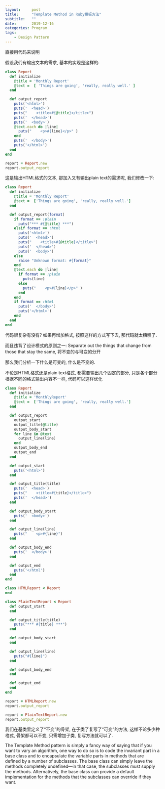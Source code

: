```yaml
---
layout:     post
title:      "Template Method in Ruby模板方法"
subtitle:   ""
date:       2019-12-16
categories: Program
tags:
    - Design Pattern
---
```


直接用代码来说明

假设我们有输出文本的需求, 基本的实现是这样的:

```ruby
class Report
  def initialize
    @title = 'Monthly Report'
    @text =  [ 'Things are going', 'really, really well.' ]
  end

  def output_report
    puts('<html>')
    puts('  <head>')
    puts("    <title>#{@title}</title>")
    puts('  </head>')
    puts('  <body>')
    @text.each do |line|
      puts("    <p>#{line}</p>" )
    end
    puts('  </body>')
    puts('</html>')
  end
end

report = Report.new
report.output_report
```

这是输出HTML格式的文本, 那加入又有输出plain text的需求呢, 我们修改一下:

```ruby
class Report
  def initialize
    @title = 'Monthly Report'
    @text =  ['Things are going', 'really, really well.']
  end

  def output_report(format)
    if format == :plain
      puts("*** #{@title} ***")
    elsif format == :html
      puts('<html>')
      puts('  <head>')
      puts("    <title>#{@title}</title>")
      puts('  </head>')
      puts('  <body>')
    else
      raise "Unknown format: #{format}"
    end
    @text.each do |line|
      if format == :plain
        puts(line)
      else
        puts("    <p>#{line}</p>" )
      end
    end
    if format == :html
      puts('  </body>')
      puts('</html>')
    end
  end
end
```

代码很复杂有没有? 如果再增加格式, 按照这样的方式写下去, 那代码就太糟糕了.

而且违背了设计模式的原则之一: Separate out the things that change from those that stay the same, 将不变的与可变的分开

那么我们分析一下什么是可变的, 什么是不变的.

不论是HTML格式还是plain text格式, 都需要输出几个固定的部分, 只是各个部分根据不同的格式输出内容不一样, 代码可以这样优化

```ruby
class Report
  def initialize
    @title = 'MonthlyReport'
    @text =  ['Things are going', 'really, really well.']
  end

  def output_report
    output_start
    output_title(@title)
    output_body_start
    for line in @text
      output_line(line)
    end
    output_body_end
    output_end
  end

  def output_start
    puts('<html>')
  end

  def output_title(title)
    puts('  <head>')
    puts("    <title>#{title}</title>")
    puts('  </head>')
  end

  def output_body_start
    puts('  <body>')
  end

  def output_line(line)
    puts("    <p>#{line}")
  end

  def output_body_end
    puts('  </body>')
  end

  def output_end
    puts('</html')
  end
end

class HTMLReport < Report
end

class PlainTextReport < Report
  def output_start
  end

  def output_title(title)
    puts("*** #{title} ***")
  end

  def output_body_start
  end

  def output_line(line)
    puts("#{line}")
  end

  def output_body_end
  end

  def output_end
  end
end

report = HTMLReport.new
report.output_report

report = PlainTextReport.new
report.output_report
```

我们在基类里定义了“不变”的骨架, 在子类了复写了“可变”的方法, 这样不论多少种格式, 骨架都可以不变, 只需增加子类, 复写方法就可以了.

The Template Method pattern is simply a fancy way of saying that if you want to vary an algorithm, one way to do so is to code the invariant part in a base class and to encapsulate the variable parts in methods that are defined by a number of subclasses. The base class can simply leave the methods completely undefined—in that case, the subclasses must supply the methods. Alternatively, the base class can provide a default implementation for the methods that the subclasses can override if they want.
